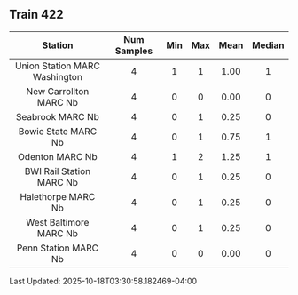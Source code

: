 ## Train 422

| Station | Num Samples | Min | Max | Mean | Median |
| :-----: | :---------: | :-: | :-: | :--: | :----: |
| Union Station MARC Washington | 4 | 1 | 1 | 1.00 | 1 |
| New Carrollton MARC Nb | 4 | 0 | 0 | 0.00 | 0 |
| Seabrook MARC Nb | 4 | 0 | 1 | 0.25 | 0 |
| Bowie State MARC Nb | 4 | 0 | 1 | 0.75 | 1 |
| Odenton MARC Nb | 4 | 1 | 2 | 1.25 | 1 |
| BWI Rail Station MARC Nb | 4 | 0 | 1 | 0.25 | 0 |
| Halethorpe MARC Nb | 4 | 0 | 1 | 0.25 | 0 |
| West Baltimore MARC Nb | 4 | 0 | 1 | 0.25 | 0 |
| Penn Station MARC Nb | 4 | 0 | 0 | 0.00 | 0 |


Last Updated: 2025-10-18T03:30:58.182469-04:00